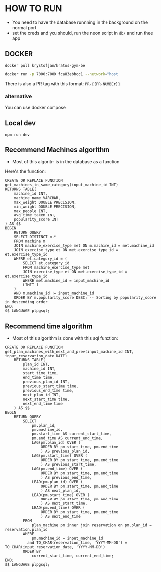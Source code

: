 # HOW TO RUN
- You need to have the database runnning in the background on the normal port
- set the creds and you should, run the neon script in `db/` and run thee app
## DOCKER
```bash
docker pull krystofjan/kratos-gym-be
```

```bash
docker run -p 7000:7000 fca83ebbcc1 --network="host
```

There is also a PR tag with this format: ```PR-{{PR-NUMBEr}}```

### alternative
You can use docker compose


## Local dev
```bash
npm run dev
```


## Recommend Machines algorithm
* Most of this algoritm is in the database as a function

Here's the function:
```plpgsql
CREATE OR REPLACE FUNCTION get_machines_in_same_category(input_machine_id INT)
RETURNS TABLE(
    machine_id INT,
    machine_name VARCHAR,
    max_weight DOUBLE PRECISION,
    min_weight DOUBLE PRECISION,
    max_people INT,
    avg_time_taken INT,
    popularity_score INT
) AS $$
BEGIN
    RETURN QUERY
    SELECT DISTINCT m.*
    FROM machine m
    JOIN machine_exercise_type met ON m.machine_id = met.machine_id
    JOIN exercise_type et ON met.exercise_type_id = et.exercise_type_id
    WHERE et.category_id = (
        SELECT et.category_id
        FROM machine_exercise_type met
        JOIN exercise_type et ON met.exercise_type_id = et.exercise_type_id
        WHERE met.machine_id = input_machine_id
        LIMIT 1
    )
    AND m.machine_id != input_machine_id
    ORDER BY m.popularity_score DESC; -- Sorting by popularity_score in descending order
END;
$$ LANGUAGE plpgsql;
```

## Recommend time algorithm

- Most of this algorithm is done with this sql function:
```plpgsql
CREATE OR REPLACE FUNCTION get_plan_machines_with_next_and_prev(input_machine_id INT, input_reservation_date DATE)
    RETURNS TABLE(
        plan_id INT,
        machine_id INT,
        start_time time,
        end_time time,
        previous_plan_id INT,
        previous_start_time time,
        previous_end_time time,
        next_plan_id INT,
        next_start_time time,
        next_end_time time
    ) AS $$
BEGIN
    RETURN QUERY
        SELECT
            pm.plan_id,
            pm.machine_id,
            pm.start_time AS current_start_time,
            pm.end_time AS current_end_time,
            LAG(pm.plan_id) OVER (
                ORDER BY pm.start_time, pm.end_time
                ) AS previous_plan_id,
            LAG(pm.start_time) OVER (
                ORDER BY pm.start_time, pm.end_time
                ) AS previous_start_time,
            LAG(pm.end_time) OVER (
                ORDER BY pm.start_time, pm.end_time
                ) AS previous_end_time,
            LEAD(pm.plan_id) OVER (
                ORDER BY pm.start_time, pm.end_time
                ) AS next_plan_id,
            LEAD(pm.start_time) OVER (
                ORDER BY pm.start_time, pm.end_time
                ) AS next_start_time,
            LEAD(pm.end_time) OVER (
                ORDER BY pm.start_time, pm.end_time
                ) AS next_end_time
        FROM
            plan_machine pm inner join reservation on pm.plan_id = reservation.plan_id
        WHERE
            pm.machine_id = input_machine_id
          and TO_CHAR(reservation_time, 'YYYY-MM-DD') = TO_CHAR(input_reservation_date, 'YYYY-MM-DD')
        ORDER BY
            current_start_time, current_end_time;
END;
$$ LANGUAGE plpgsql;
```
